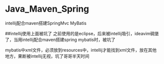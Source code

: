 # Java_Maven_Spring
intellij配合maven搭建SpringMvc MyBatis

##intellij使用上面被坑了
之前使用的是eclipse，后来被intellij吸引，ideavim碉堡了，当用intellij配合maven搭建spring mybatis时，被坑了

mybatis中xml文件，必须放到resources中，intellij才能找到xml文件，放在其他地方，果断被intellij无视，坑了哥哥半天时间
